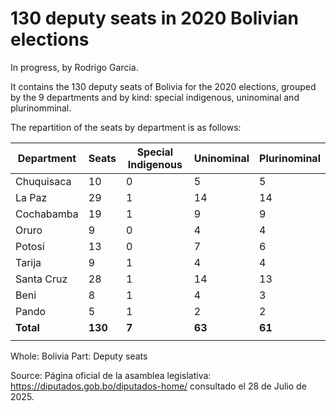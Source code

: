 # 130 deputy seats in 2020 Bolivian elections

In progress, by Rodrigo Garcia.

It contains the 130 deputy seats of Bolivia for the 2020 elections, grouped by the 9 departments and by kind: special indigenous, uninominal and plurinomminal.

The repartition of the seats by department is as follows:

| Department | Seats   | Special Indigenous | Uninominal | Plurinominal |
|------------|---------|--------------------|------------|--------------|
| Chuquisaca | 10      | 0                  | 5          | 5            |
| La Paz     | 29      | 1                  | 14         | 14           |
| Cochabamba | 19      | 1                  | 9          | 9            |
| Oruro      | 9       | 0                  | 4          | 4            |
| Potosí     | 13      | 0                  | 7          | 6            |
| Tarija     | 9       | 1                  | 4          | 4            |
| Santa Cruz | 28      | 1                  | 14         | 13           |
| Beni       | 8       | 1                  | 4          | 3            |
| Pando      | 5       | 1                  | 2          | 2            |
| **Total**  | **130** | **7**              | **63**     | **61**       |
|            |         |                    |            |              |

Whole: Bolivia
Part: Deputy seats

Source: Página oficial de la asamblea legislativa: https://diputados.gob.bo/diputados-home/ consultado el 28 de Julio de 2025.

